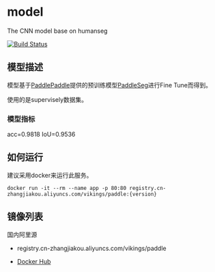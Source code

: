 # model
The CNN model base on humanseg

[![Build Status](https://travis-ci.com/paddleseg/model.svg?branch=master)](https://travis-ci.com/paddleseg/model)

## 模型描述

模型基于[PaddlePaddle](https://www.paddlepaddle.org.cn/)提供的预训练模型[PaddleSeg](https://www.paddlepaddle.org.cn/modelbasedetail/deeplabv3plus)进行Fine Tune而得到。

使用的是supervisely数据集。

### 模型指标

acc=0.9818 IoU=0.9536

## 如何运行

建议采用docker来运行此服务。

```shell
docker run -it --rm --name app -p 80:80 registry.cn-zhangjiakou.aliyuncs.com/vikings/paddle:{version}
```

## 镜像列表

国内阿里源

* registry.cn-zhangjiakou.aliyuncs.com/vikings/paddle

* [Docker Hub](https://hub.docker.com/repository/docker/vikings/paddle)